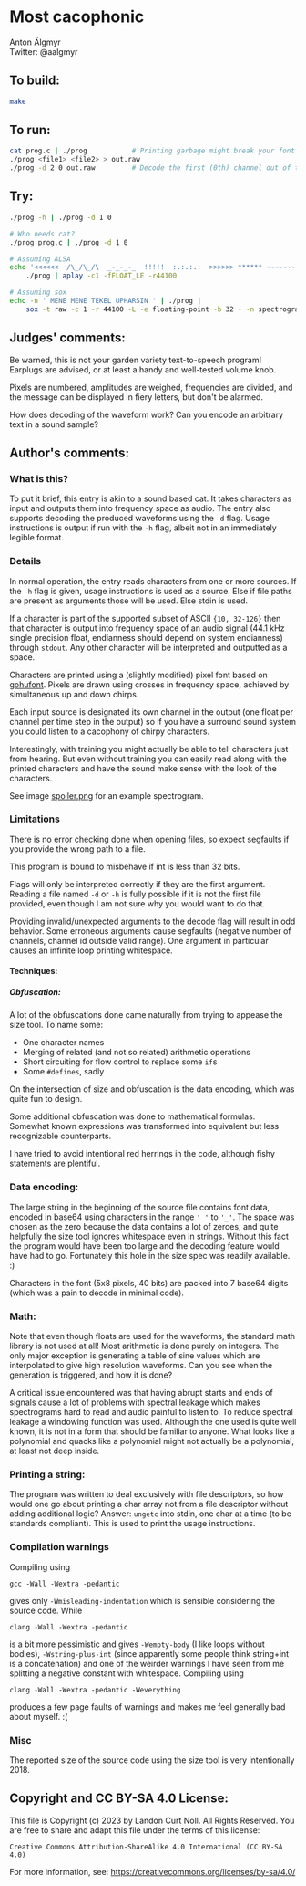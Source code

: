 # Most cacophonic

Anton Älgmyr  
Twitter: @aalgmyr  

## To build:

```sh
make
```

## To run:

```sh
cat prog.c | ./prog           # Printing garbage might break your font
./prog <file1> <file2> > out.raw
./prog -d 2 0 out.raw         # Decode the first (0th) channel out of two
```

## Try:

```sh
./prog -h | ./prog -d 1 0

# Who needs cat?
./prog prog.c | ./prog -d 1 0

# Assuming ALSA
echo '<<<<<<  /\_/\_/\  _-_-_-_  !!!!!  :.:.:.:  >>>>>> ****** ~~~~~~~' |
    ./prog | aplay -c1 -fFLOAT_LE -r44100

# Assuming sox
echo -n ' MENE MENE TEKEL UPHARSIN ' | ./prog | 
    sox -t raw -c 1 -r 44100 -L -e floating-point -b 32 - -n spectrogram -d 10 -X 300
```

## Judges' comments:

Be warned, this is not your garden variety text-to-speech program! Earplugs are advised,
or at least a handy and well-tested volume knob.

Pixels are numbered, amplitudes are weighed, frequencies are divided,
and the message can be displayed in fiery letters, but don't be alarmed.

How does decoding of the waveform work? Can you encode an arbitrary text in a sound sample?

## Author's comments:

### What is this?

To put it brief, this entry is akin to a sound based cat. It takes characters as
input and outputs them into frequency space as audio. The entry also supports
decoding the produced waveforms using the `-d` flag. Usage instructions is
output if run with the `-h` flag, albeit not in an immediately legible format.

### Details

In normal operation, the entry reads characters from one or more sources. If the
`-h` flag is given, usage instructions is used as a source. Else if file paths
are present as arguments those will be used. Else stdin is used.

If a character is part of the supported subset of ASCII `{10, 32-126}` then that
character is output into frequency space of an audio signal (44.1 kHz single
precision float, endianness should depend on system endianness) through `stdout`.
Any other character will be interpreted and outputted as a space.

Characters are printed using a (slightly modified) pixel font based on [gohufont](https://github.com/hchargois/gohufont).
Pixels are drawn using crosses in frequency space, achieved by simultaneous up
and down chirps.

Each input source is designated its own channel in the output (one float per
channel per time step in the output) so if you have a surround sound system you
could listen to a cacophony of chirpy characters.

Interestingly, with training you might actually be able to tell characters just
from hearing. But even without training you can easily read along with the
printed characters and have the sound make sense with the look of the
characters.

See image [spoiler.png](spoilers.png) for an example spectrogram.

### Limitations

There is no error checking done when opening files, so expect segfaults if you
provide the wrong path to a file.

This program is bound to misbehave if int is less than 32 bits.

Flags will only be interpreted correctly if they are the first argument. Reading
a file named `-d` or `-h` is fully possible if it is not the first file
provided, even though I am not sure why you would want to do that.

Providing invalid/unexpected arguments to the decode flag will result in odd
behavior. Some erroneous arguments cause segfaults (negative number of channels,
channel id outside valid range). One argument in particular causes an infinite
loop printing whitespace.

#### Techniques:

##### Obfuscation:

A lot of the obfuscations done came naturally from trying to appease the size
tool. To name some:

* One character names
* Merging of related (and not so related) arithmetic operations
* Short circuiting for flow control to replace some `if`s
* Some `#defines`, sadly

On the intersection of size and obfuscation is the data encoding, which was
quite fun to design.

Some additional obfuscation was done to mathematical formulas. Somewhat known
expressions was transformed into equivalent but less recognizable counterparts.

I have tried to avoid intentional red herrings in the code, although fishy
statements are plentiful.

### Data encoding:

The large string in the beginning of the source file contains font data, encoded
in base64 using characters in the range `' '` to `'_'`. The space was chosen as
the zero because the data contains a lot of zeroes, and quite helpfully the size
tool ignores whitespace even in strings. Without this fact the program would
have been too large and the decoding feature would have had to go. Fortunately
this hole in the size spec was readily available. :)

Characters in the font (5x8 pixels, 40 bits) are packed into 7 base64 digits
(which was a pain to decode in minimal code).

### Math:

Note that even though floats are used for the waveforms, the standard math
library is not used at all! Most arithmetic is done purely on integers. The only
major exception is generating a table of sine values which are interpolated to
give high resolution waveforms. Can you see when the generation is triggered,
and how it is done?

A critical issue encountered was that having abrupt starts and ends of signals
cause a lot of problems with spectral leakage which makes spectrograms hard to
read and audio painful to listen to. To reduce spectral leakage a windowing
function was used. Although the one used is quite well known, it is not in a
form that should be familiar to anyone. What looks like a polynomial and quacks
like a polynomial might not actually be a polynomial, at least not deep inside.

### Printing a string:

The program was written to deal exclusively with file descriptors, so how would
one go about printing a char array not from a file descriptor without adding
additional logic? Answer: `ungetc` into stdin, one char at a time (to be
standards compliant). This is used to print the usage instructions.

### Compilation warnings

Compiling using

    gcc -Wall -Wextra -pedantic

gives only `-Wmisleading-indentation` which is sensible considering the source code. While

    clang -Wall -Wextra -pedantic

is a bit more pessimistic and gives `-Wempty-body` (I like loops without
bodies), `-Wstring-plus-int` (since apparently some people think string+int is a
concatenation) and one of the weirder warnings I have seen from me splitting a
negative constant with whitespace. Compiling using

    clang -Wall -Wextra -pedantic -Weverything

produces a few page faults of warnings and makes me feel generally bad about
myself. :(

### Misc

The reported size of the source code using the size tool is very intentionally
2018.

## Copyright and CC BY-SA 4.0 License:

This file is Copyright (c) 2023 by Landon Curt Noll.  All Rights Reserved.
You are free to share and adapt this file under the terms of this license:

    Creative Commons Attribution-ShareAlike 4.0 International (CC BY-SA 4.0)

For more information, see: https://creativecommons.org/licenses/by-sa/4.0/
